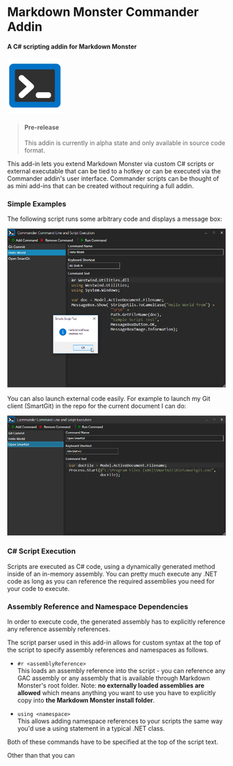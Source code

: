 # Markdown Monster Commander Addin

#### A C# scripting addin for Markdown Monster

<img src="icon.png" Height="128"  />

> #### Pre-release 
> This addin is currently in alpha state and only available in source code format.

This add-in lets you extend Markdown Monster via custom C# scripts or external executable that can be tied to a hotkey or can be executed via the Commander addin's user interface. Commander scripts can be thought of as mini add-ins that can be created without requiring a full addin.

### Simple Examples
The following script runs some arbitrary code and displays a message box:

![](screenshot.png)

You can also launch external code easily. For example to launch my Git client (SmartGit) in the repo for the current document I can do:

![](screenshot2.png)

### C# Script Execution
Scripts are executed as C# code, using a dynamically generated method inside of an in-memory assembly. You can pretty much execute any .NET code as long as you can reference the required assemblies you need for your code to execute.

### Assembly Reference and Namespace Dependencies
In order to execute code, the generated assembly has to explicitly reference any reference assembly references. 

The script parser used in this add-in allows for custom syntax at the top of the script to specify assembly references and namespaces as follows.

* `#r <assemblyReference>`   
This loads an assembly reference into the script - you can reference any GAC assembly or any assembly that is available through Markdown Monster's root folder. Note: **no externally loaded assemblies are allowed** which means anything you want to use you have to explicitly copy into **the Markdown Monster install folder**.

* `using <namespace>`  
This allows adding namespace references to your scripts the same way you'd use a using statement in a typical .NET class. 

Both of these commands have to be specified at the top of the script text.

Other than that you can 

